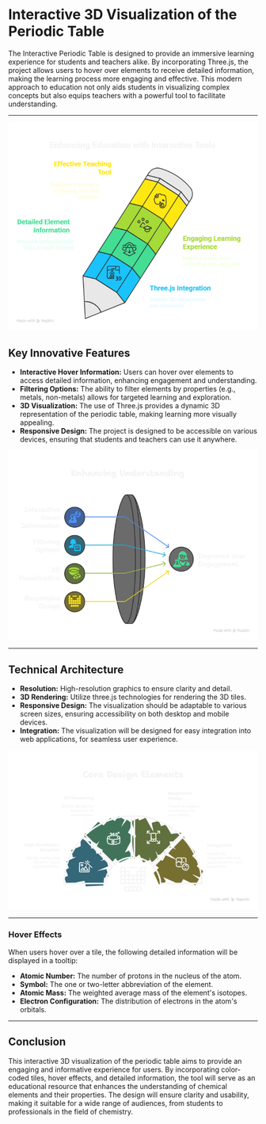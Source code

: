 # Interactive 3D Visualization of the Periodic Table

The Interactive Periodic Table is designed to provide an immersive learning experience for
students and teachers alike. By incorporating Three.js, the project allows users to hover over
elements to receive detailed information, making the learning process more engaging and
effective. This modern approach to education not only aids students in visualizing complex
concepts but also equips teachers with a powerful tool to facilitate understanding.

---

![Achieving Interactive 3D Periodic Table](public/1.png)

## Key Innovative Features

-  **Interactive Hover Information:** Users can hover over elements to access detailed
information, enhancing engagement and understanding.
-  **Filtering Options:** The ability to filter elements by properties (e.g., metals, non-metals)
allows for targeted learning and exploration.
- **3D Visualization:** The use of Three.js provides a dynamic 3D representation of the
periodic table, making learning more visually appealing.
- **Responsive Design:** The project is designed to be accessible on various devices,
ensuring that students and teachers can use it anywhere.


![Key Features ](public/2.png)

---

## Technical Architecture

- **Resolution:** High-resolution graphics to ensure clarity and detail.
- **3D Rendering:** Utilize three.js technologies for rendering the 3D tiles.
- **Responsive Design:** The visualization should be adaptable to various screen sizes, ensuring accessibility on both desktop and mobile devices.
- **Integration:** The visualization will be designed for easy integration into web applications, for seamless user experience.

![Technical Architecture](public/5.png)

---
### Hover Effects

When users hover over a tile, the following detailed information will be displayed in a tooltip:

- **Atomic Number:** The number of protons in the nucleus of the atom.
- **Symbol:** The one or two-letter abbreviation of the element.
- **Atomic Mass:** The weighted average mass of the element's isotopes.
- **Electron Configuration:** The distribution of electrons in the atom's orbitals.

---
## Conclusion

This interactive 3D visualization of the periodic table aims to provide an engaging and informative experience for users. By incorporating color-coded tiles, hover effects, and detailed information, the tool will serve as an educational resource that enhances the understanding of chemical elements and their properties. The design will ensure clarity and usability, making it suitable for a wide range of audiences, from students to professionals in the field of chemistry.